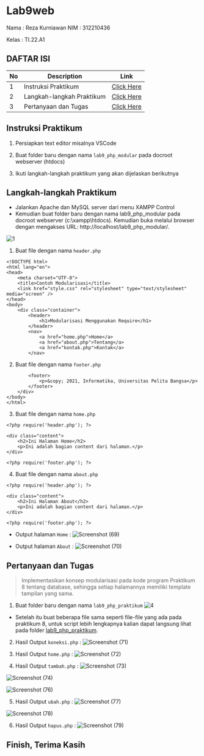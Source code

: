 # Lab9web

Nama : Reza Kurniawan
NIM  : 312210436

Kelas : TI.22.A1

## DAFTAR ISI <br>
| No | Description | Link |
|-----|------|-----|
|1|Instruksi Praktikum|[Click Here](#instruksi-praktikum)|
|2|Langkah-langkah Praktikum|[Click Here](#langkah-langkah-praktikum)|
|3|Pertanyaan dan Tugas|[Click Here](#pertanyaan-dan-tugas)|

## Instruksi Praktikum
1. Persiapkan text editor misalnya VSCode

2. Buat folder baru dengan nama `lab9_php_modular` pada docroot webserver (htdocs)

3. Ikuti langkah-langkah praktikum yang akan dijelaskan berikutnya

## Langkah-langkah Praktikum
- Jalankan Apache dan MySQL server dari menu XAMPP Control
- Kemudian buat folder baru dengan nama lab9_php_modular pada docroot webserver (c:\xampp\htdocs). Kemudian buka melalui browser dengan mengakses URL: http://localhost/lab9_php_modular/.

![1](https://github.com/syifaaurellia/Lab9web/assets/115867244/ab5f4256-e26d-47be-974b-67e51867e1aa)

1. Buat file dengan nama `header.php`
```
<!DOCTYPE html>
<html lang="en">
<head>
    <meta charset="UTF-8">
    <title>Contoh Modularisasi</title>
    <link href="style.css" rel="stylesheet" type="text/stylesheet" media="screen" />
</head>
<body>
    <div class="container">
        <header>
            <h1>Modularisasi Menggunakan Require</h1>
        </header>
        <nav>
            <a href="home.php">Home</a>
            <a href="about.php">Tentang</a>
            <a href="kontak.php">Kontak</a>
        </nav>
```

2. Buat file dengan nama `footer.php`
```
        <footer>
            <p>&copy; 2021, Informatika, Universitas Pelita Bangsa</p>
        </footer>
    </div>
</body>
</html>
```

3. Buat file dengan nama `home.php`
```
<?php require('header.php'); ?>

<div class="content">
    <h2>Ini Halaman Home</h2>
    <p>Ini adalah bagian content dari halaman.</p>
</div>

<?php require('footer.php'); ?>
```

4. Buat file dengan nama `about.php`
```
<?php require('header.php'); ?>

<div class="content">
    <h2>Ini Halaman About</h2>
    <p>Ini adalah bagian content dari halaman.</p>
</div>

<?php require('footer.php'); ?>
```

- Output halaman `Home` :
![Screenshot (69)](https://github.com/reza301201/lab9web/assets/116234001/7e0d35f3-e453-475d-8c2d-4aff6401ee68)


- Output halaman `About` :
![Screenshot (70)](https://github.com/reza301201/lab9web/assets/116234001/39877377-a054-4557-9715-84db0c3ff402)



## Pertanyaan dan Tugas
> Implementasikan konsep modularisasi pada kode program Praktikum 8 tentang database, sehingga setiap halamannya memiliki template tampilan yang sama.

1. Buat folder baru dengan nama `lab9_php_praktikum`
![4](https://github.com/syifaaurellia/Lab9web/assets/115867244/f79373d0-08c9-4b93-9d46-7e7d11ac8e0a)

- Setelah itu buat beberapa file sama seperti file-file yang ada pada praktikum 8, untuk script lebih lengkapnya kalian dapat langsung lihat pada folder [lab9_php_praktikum](https://github.com/syifaaurellia/Lab9web/tree/main/lab9_php_praktikum).

2. Hasil Output `koneksi.php` :
![Screenshot (71)](https://github.com/reza301201/lab9web/assets/116234001/a302ca54-35cf-412a-9194-ad480882ab19)

3. Hasil Output `home.php` :
![Screenshot (72)](https://github.com/reza301201/lab9web/assets/116234001/cd1e9aa4-c258-47ea-9908-529b2543ab39)



5. Hasil Output `tambah.php` :
![Screenshot (73)](https://github.com/reza301201/lab9web/assets/116234001/d0edd7ee-40bb-402e-b00f-5d70cf9bc156)


![Screenshot (74)](https://github.com/reza301201/lab9web/assets/116234001/ae39939f-923d-4ab7-bf6a-66f2332e5201)

![Screenshot (76)](https://github.com/reza301201/lab9web/assets/116234001/026b8dd8-a3ad-4e05-bb2f-c48636cc6468)



5. Hasil Output `ubah.php` :
![Screenshot (77)](https://github.com/reza301201/lab9web/assets/116234001/057ec22d-1fc8-43b7-9732-f30d5fed687a)


![Screenshot (78)](https://github.com/reza301201/lab9web/assets/116234001/acf71617-62b8-4cf3-aab1-b76306b2de29)



6. Hasil Output `hapus.php` :
![Screenshot (79)](https://github.com/reza301201/lab9web/assets/116234001/4e9cb55c-0eb9-41b0-9cfe-4b7fa8f7ec9b)



## Finish, Terima Kasih
